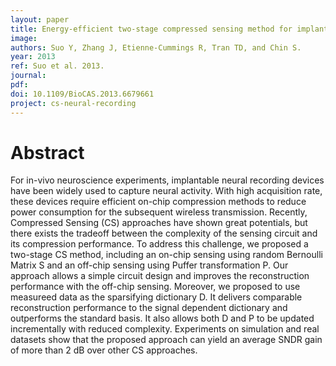 ```yaml
---
layout: paper
title: Energy-efficient two-stage compressed sensing method for implantable neural recordings
image:
authors: Suo Y, Zhang J, Etienne-Cummings R, Tran TD, and Chin S.
year: 2013
ref: Suo et al. 2013.
journal:
pdf:
doi: 10.1109/BioCAS.2013.6679661
project: cs-neural-recording
---
```


# Abstract
For in-vivo neuroscience experiments, implantable neural recording devices have been widely used to capture neural activity. With high acquisition rate, these devices require efficient on-chip compression methods to reduce power consumption for the subsequent wireless transmission. Recently, Compressed Sensing (CS) approaches have shown great potentials, but there exists the tradeoff between the complexity of the sensing circuit and its compression performance. To address this challenge, we proposed a two-stage CS method, including an on-chip sensing using random Bernoulli Matrix S and an off-chip sensing using Puffer transformation P. Our approach allows a simple circuit design and improves the reconstruction performance with the off-chip sensing. Moreover, we proposed to use measureed data as the sparsifying dictionary D. It delivers comparable reconstruction performance to the signal dependent dictionary and outperforms the standard basis. It also allows both D and P to be updated incrementally with reduced complexity. Experiments on simulation and real datasets show that the proposed approach can yield an average SNDR gain of more than 2 dB over other CS approaches.
